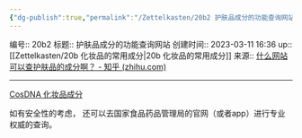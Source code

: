 ```yaml
---
{"dg-publish":true,"permalink":"/Zettelkasten/20b2 护肤品成分的功能查询网站/","dgPassFrontmatter":true}
---
```


编号:: 20b2
标题:: 护肤品成分的功能查询网站
创建时间:: 2023-03-11 16:36
up:: [[Zettelkasten/20b 化妆品的常用成分\|20b 化妆品的常用成分]]
来源:: [什么网站可以查护肤品的成分啊？ - 知乎 (zhihu.com)](https://www.zhihu.com/question/34780075)

---

[CosDNA 化妆品成分](https://www.cosdna.com/)

如有安全性的考虑，
还可以去国家食品药品管理局的官网（或者app）进行专业权威的查询。